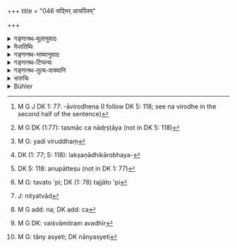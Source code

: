 +++
title = "046 सद्भिर् आचरितम्"

+++

<details><summary>गङ्गानथ-मूलानुवादः</summary>

What may be found to have been observed in practice by the good and the righteous twice-born men, that he shall ordain for countries, families and castes,—provided that it is not antagonistic.—(46)
</details>

<details><summary>मेधातिथिः</summary>

**सन्तः** प्रतिषिद्धवर्जकाः, **धार्मिकाः** विहितानुष्ठायिनः । यद्य् अप्य् एक एव शब्द उभयम् अर्थं प्रतिपादयितुं शक्नोति तथापि भेदोपानानाद् विषयविभागेनैवं व्याख्यायते । तैर् **यद् आचरितम्** अनुपलभ्यमानश्रुतिस्मृतिवाक्यं **तद् देशकुलजातीनां प्रकल्पयेद्** अनुष्ठापयेत् । **अविरुद्धं** श्रुतिस्मृतिभिर् उपलभ्यमानाभिः । यद् उक्तम् "जातिजानपदान् धर्मान्" (म्ध् ८.४१) इत्य् अत्र श्लोके देशकुलाद्याचारस्य प्रामाण्यम्, तस्यानेन विशेषः कथ्यते । आम्नायेनाविरोधे[^१७६] तत् प्रमाणम्, न विरोधे तत् प्रमाणम् । तेन दृष्टार्थान्य् अपि ग्रामदेशराजकार्याणि शास्त्राविरुद्धान्य् आदरणीयानि, न विरुद्धानि । यथा क्वचिद् देश ऋणिक आत्मानं विक्रय्य धनं दाप्यते । तच् च "कर्मणापि समम्" (म्ध् ८.१७७) इत्य् अनेन विरुद्धम् । अन्यच् च श्लोकेन दर्शितम् । अन्यस्य त्व् आचारस्य शिष्टसंबन्धितयैव प्रामाण्यम् उक्तम् "आचारश् चैव साधूनाम्" (म्ध् २.६) इति । न च तद्विरुद्धार्थसमाचरणेन साधुत्वम् उपपद्यते । तस्माद् यन् नादृष्टाय[^१७७] तद्विषयो ऽयम् उपदेशः ।


[^१७७]:
     M G DK (1:77): tasmāc ca nādṛṣṭāya (not in DK 5: 118)


[^१७६]:
     M G J DK 1: 77: -āvirodhena (I follow DK 5: 118; see na virodhe in the second half of the sentence)

- <u>अन्यस्</u> त्व् आह । देशान्तरे धार्मिकैः सद्भिर् द्विजैर् यद् अविरुद्धं[^१७८] श्रुत्या स्मृत्यन्तरेण वाचर्यते तद् देशान्तरे ऽपि राजा प्रकल्पयेत् । यथा उद्वृषभयज्ञादय उदीच्येषु प्रसिद्धास् ते प्राच्यैर् दाक्षिणात्यैः प्रतीच्यैश् चानुष्ठेयाः । कुतः । आचाराद् धि स्मृतिर् अनुमातव्या, स्मृतेः श्रुतिः । सा च यद्य् एवम् अनुमीयते "उदीच्यैर् एतत् कर्तव्यम्" इति, तत्र तद्धितस्य बहुष्व् अर्थेषु स्मरणात् "तत्र जातः" (पाण् ४.३.२५), "तत्र भवः" (पाण् ४.३.५३), "तत आगतः" (पान् ४.३.७४), तम् अभिप्रस्थितः "शेषे" (पाण् ४.२.९२) इति चैतस्य लक्षणविकारोभयरूपत्वाद्[^१७९] अन्येष्व् अप्य् अर्थेषु प्रतिपदम् अनुपातेषु[^१८०] तद्धितस्मरणान् नास्त्य् उदीच्यो नाम, य उदीच्यशब्देन निवर्त्येत । ततश् च पुरुषमात्रेणैतत् कर्तव्यम् इत्य् आपतति, देशसमाख्याया नियतनिमित्तत्वाभावेनानियामकत्वात् । अथैवं वाक्यम् अनुमीयेत- "उदीच्यां जातेन तद्देशवासिना वा," तद् अपि व्यभिचारि । तत्र जातो ऽपि[^१८१] नान्यत्र करोति, तन्निवास्य् अप्य् अन्यत्र जातो न करोत्य् एव । अथ "उदग्देशाभिजनस् तन्निवासी च" इति- अनित्यत्वाद्[^१८२] अभिजननिवासयोस् तद् अपि न युक्तम् एव । न हि जातिगुणगोत्राणीवाभिजननिवासौ नित्यौ । तस्मान् नित्यस्य[^१८३] कस्यचिद् अनुष्ठातॄणाम् अवछेदकस्यानुपपत्तेः सर्वविषया धर्माः । न देशधर्मा नाम केचन सन्ति । अनेनैव न्यायेन कुलधर्मा अपि । 


[^१८३]:
     M G add: na; DK add: ca


[^१८२]:
     J: nityatvād


[^१८१]:
     M G: tavato 'pi; DK (1: 78) tajjāto 'pi


[^१८०]:
     DK 5: 118: anupātteṣu (not in DK 1: 77)


[^१७९]:
     DK (1: 77; 5: 118): lakṣaṇādhikārobhaya- 


[^१७८]:
     M G: yadi viruddhaṃ

- <u>कथं</u> तर्हि "देशधर्माः कुलधर्माः" इति च स्मृतिकारैर् भेदेन व्यपदिश्यन्ते । 

- <u>उक्तं</u> दृष्टार्था नियता व्यवस्था । तत्र धर्मस् तस्य च नियम उपपद्यत इति उक्तम् । कुलं च गोत्रैकदेशः । यस् तु कृत्स्नगोत्रधर्मः, यथा "न वासिष्ठा वैश्वामित्रैः संबध्नीयुः"[^१८४] इति, स नित्यत्वाद् गोत्रव्यपदेशस्य नित्य एवेति[^१८५] विरम्यते ॥ ८.४६ ॥


[^१८५]:
     M G: tāny asyeti; DK nānyasyeti


[^१८४]:
     M G DK: vaiśvāmitram avadhīr

_यत् सर्वेषु व्यवहारपदेषु साधारणं तद् उक्तम् । विशेषविवक्षायाम् इदम् आह ।_
</details>

<details><summary>गङ्गानथ-भाष्यानुवादः</summary>

‘*Good*’—those who eschew what is forbidden;—‘*righteous*’—those who do what is enjoined. Though either one of these two words would have sufficed to express what is meant, yet they have both been used; that is the reason why we have explained them as having two different meanings.—What is practised by such persons, and in support of which we do not find any *Śruti* or *Smṛti* texts,—‘*that he shall ordain*’—cause to be acted up to—‘*for countries, families and castes*’;—‘*provided that it is not antagonistic*’—to directly perceptible *Śruti* and
*Smṛti* texts.

Verse 41 has declared the authoritative character of ‘provincial laws, laws of families, etc., etc.’; and the present verse adds the qualification that such laws shall be not opposed to the scriptures. Local and king-made laws also, even when they pertain to temporal affairs, are to be obeyed only when they are not contrary to the scriptures. For instance, in some places the debtor is made to repay the debt by selling himself; and this is contrary to the Smṛti text—‘by service also the debt may be liquidated, etc.’ (*Manu*, 177); as is shown under that verse. Further, under 2.6, the authority of *Practice* (usage) has been explained as based only upon the fact of its being connected with (observed by) cultured men; and no man can be called ‘cultured’ if he acts contrary to the scriptures. Hence the present Terse is meant to be applicable to such practices as do not pertain to spiritual matters.

Another writer explains the text as follows:—What is practised by the good and righteous twice-born men in one country, the king should introduce in another country also, if it is found to ho not antagonistic to *Śruti* and *Smṛti* texts. *E.g*., the bull-sacrifice and other similar acts that are well known among the people of the North should be made to be performed by the people of the East, South and West also. Because from usage, we deduce the corresponding *Smṛti*, and from this latter the corresponding *Śruti*; so that if the text thus deduced on the strength of the practice of the northerners were in some such form as that such and such a sacrifice shall he performed by the *udīcyas, people of the north*’—then since the nominal affix conveys several such meanings,—such as (*a*) birth, (*b*) source, (*c*) origin, (*d*) destination and (*e*) supplement,—all which fall within one or other of the two categories of ‘distinctive’ feature and ‘modification,’—none of these as denoted by the nominal affix in the term ‘*udīcya*’ could help to mark off any people that could be called ‘*udīcya*’ ‘northerner’; so that the meaning of the said deduced text would come to be that *every man* should perform the act in question; specially as the exact denotation of names of countries is always vague. Even if the text deduced were in the form—‘the act is to be done by one who is born in the north, or who lives in that country,’—then this would not be compatible with facts; since as a matter of fact, a man, even though horn in a particular country, does not follow its usage when he lives elsewhere, or even though a man may be living in a certain country, he does not adopt its practice if he is not born there. If again, the terms used were ‘the native or inhabitant of such and such a country,’ then also, in as much as *nativity* and *habitation* are always uncertain, this also would not be right; neither *nativity* nor *habitation* is fixed to the same extent as one’s *caste* or *qualities* or *race*. Thus there being no such term as would infallibly single out the performers of the acts in question, they should he taken as to be performed by all men; so that there is no such thing as ‘local usage.’ The same reasoning holds good regarding ‘family usage’ also.

“If this is so, then how is it that *smṛti-writers* mention ‘local usage,’ ‘family usage’ and ‘caste-usage’ as distinct from one another?”

It has been already explained that the restriction of the acts concerned is for temporal purposes; and in this sense the restriction regarding acts is quite reasonable.

‘*Family*’ is a part of ‘race.’ The duty that is laid down for the entire *race*,—such as people of the Vaśiṣṭha-race shall not mix with those of the Viśvāmitra-race,’—are to be regarded as binding, since race-names are fixed for all time.—(46)
</details>

<details><summary>गङ्गानथ-टिप्पन्यः</summary>

According to Medhātithi this verse permits the king to admit the
authority of only such local and family customs and practices as are
*not contrary to Śruti and Smṛti*,—Kullūka, Nārāyaṇa and Rāghavānanda,
however, take it to mean that he is to accept as authority only such
scriptural rules of conduct *as are not contrary to local and family
customs*,—According to ‘others’ (mentioned by Medhātithi) what, the
verse means is that ‘whatever virtuous practices the king finds being
followed in one country, those he shall introduce in other countries
also, if they are not contrary to scriptural texts.’

This verse is quoted in *Smṛticandrikā* (Saṃskāra, p. 25), which says
that family and country customs are to be regarded as right, but only
when they are not repugnant to *Śruti* and other authoritative sources
of knowledge.
</details>

<details><summary>गङ्गानथ-तुल्य-वाक्यानि</summary>

*Gautama* (11.20).—‘The laws of countries, castes and families, which
are not opposed to sacred texts, have authority.’

*Āpastamba* (2.15.1).—‘The law of custom observed in particular
countries and families.’

*Kātyāyana* (Smṛticandrikā-Vyavahāra, p. 58).—‘Therefore the King shall
decide suits according to the scriptures; in the absence of texts
bearing upon the subject, he shall come to a decision on the basis of
the custom obtaining in the land. That is called the *custom* of a land
which has been followed for all time and which is not repugnant to Śruti
or Smṛti.’

*Pitāmaha* (Smṛticandrikā-Vyavahāra, p. 58).—‘Whatever is done by the
elders,—be it right or wrong,—in accordance with the practice prevalent
in the land or in the family, is called *custom*. For villages,
corporations, cities, guilds, traders and army, suits should be dealt
with according to custom;—so says Bṛhaspati. When the dispute lies
between parties belonging to these same corporations, etc., their custom
is the determining factor; but when it lies between them and others,
then it is to be dealt with according to the scriptures.’
</details>

<details><summary>भारुचिः</summary>

**सद्भिः** प्रतिषिद्धवर्जकैः, **धार्मिकैश्** च विहितार्थानुष्ठातृभिः । अथ वा **धार्मिकैः सद्भिः**, सच्छब्दः सत्तार्थो न पुनरुक्तसामर्थ्याद् । उभयविशेषणैर् ब्राह्मणैः । अथ वा **सद्भिर्** अध्ययनविज्ञानवद्भिः, **धार्मिकैश् च** शास्त्रार्थस्थैर् **यद् आचरितं स्यात्, तद् देशकुलजातीनां** वेदस्मृतिशास्त्राविरुद्धं **प्रकल्पयेत्** । तथा च स्मृत्यन्तरं "शिष्ट्[आचारश् च शास्त्राविरुद्धं] प्रमाणम्" । न तु तद्विरोधि, शुकशारिकाभक्षणादि । एवं च यच् छिष्टैः कथंचित् कदाचित् चाचरितं गृह्यमाणार्थतया तद् राज्ञा निर्वर्त्यम् । अथ वा जातिजानपदादिधर्माणाम् उ[पदेशार्थो ऽयम् आर]म्भः । ते हि दृष्टार्था अपि सन्तः शास्त्राविरुद्धा एव राज्ञा कर्तव्याः । न तद्विरोधिनः । यतः "जातिजानपदं धर्मं" श्लोकशेष एवायम् । एवं चास्यापौनरुक्त्यं विज्ञेयम् ।

यत् त्व् आह **सद्भिर् आचरितं यत् स्याद्** इत्य् एतच् छ्लोकार्थम् । देशान्तरे **धार्मिकैः सद्भिर्** यद् आचर्यते **अविरुद्धं** श्रुत्या स्मृत्यन्तरेण वा तद् देशान्तरे ऽपि राजा [प्रकल्पयेत्, तद्देशस्थ्]आन् करायेत् (?) । तथा कुलैकदेशकालनियतम्, कर्णवेधादि यद् आचर्यते, तद् अपि कृत्स्ने कुले प्रकल्पयेत् । एवं विजातिनिमित्तो यो विवाहकाले ऽध्य्[आयादिः प्रवर्तितो भवति तम्] अपि सर्वस्यां जातौ प्रकल्पयेत् । राजावष्टम्भाच् चैषां धर्मानां प्रथनम् (?) अवस्थितिश् च यथा स्याद् इत्य् अवम् अर्थं राजधर्षूच्यते । कृतपरिभाषं व्यवहारदर्शनम् अधुना प्रस्तूयते ॥ ८.४६ ॥
</details>

<details><summary>Bühler</summary>

046	What may have been practised by the virtuous, by such twice-born men as are devoted to the law, that he shall establish as law, if it be not opposed to the (customs of) countries, families, and castes (gati).
</details>
